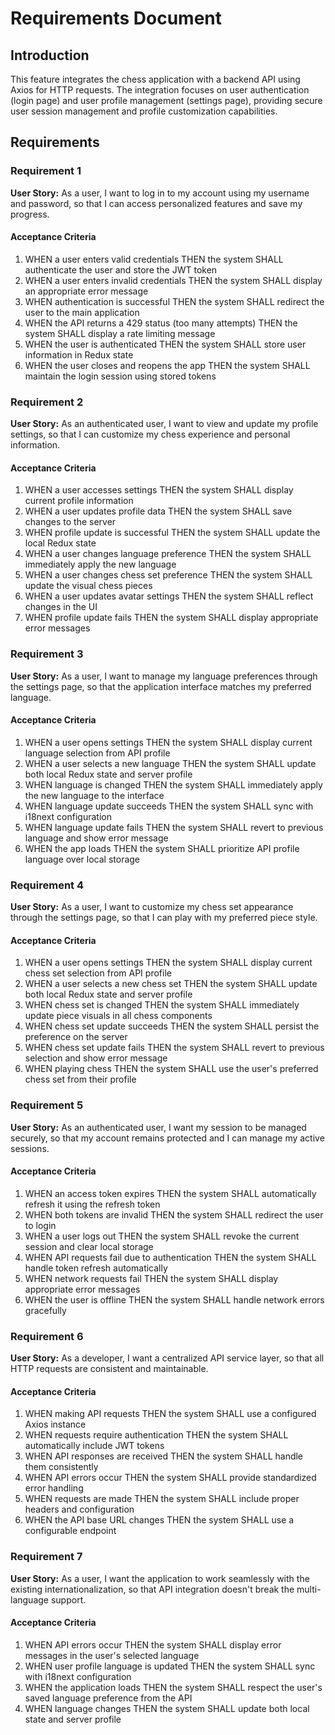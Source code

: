 # Requirements Document

## Introduction

This feature integrates the chess application with a backend API using Axios for HTTP requests. The integration focuses on user authentication (login page) and user profile management (settings page), providing secure user session management and profile customization capabilities.

## Requirements

### Requirement 1

**User Story:** As a user, I want to log in to my account using my username and password, so that I can access personalized features and save my progress.

#### Acceptance Criteria

1. WHEN a user enters valid credentials THEN the system SHALL authenticate the user and store the JWT token
2. WHEN a user enters invalid credentials THEN the system SHALL display an appropriate error message
3. WHEN authentication is successful THEN the system SHALL redirect the user to the main application
4. WHEN the API returns a 429 status (too many attempts) THEN the system SHALL display a rate limiting message
5. WHEN the user is authenticated THEN the system SHALL store user information in Redux state
6. WHEN the user closes and reopens the app THEN the system SHALL maintain the login session using stored tokens

### Requirement 2

**User Story:** As an authenticated user, I want to view and update my profile settings, so that I can customize my chess experience and personal information.

#### Acceptance Criteria

1. WHEN a user accesses settings THEN the system SHALL display current profile information
2. WHEN a user updates profile data THEN the system SHALL save changes to the server
3. WHEN profile update is successful THEN the system SHALL update the local Redux state
4. WHEN a user changes language preference THEN the system SHALL immediately apply the new language
5. WHEN a user changes chess set preference THEN the system SHALL update the visual chess pieces
6. WHEN a user updates avatar settings THEN the system SHALL reflect changes in the UI
7. WHEN profile update fails THEN the system SHALL display appropriate error messages

### Requirement 3

**User Story:** As a user, I want to manage my language preferences through the settings page, so that the application interface matches my preferred language.

#### Acceptance Criteria

1. WHEN a user opens settings THEN the system SHALL display current language selection from API profile
2. WHEN a user selects a new language THEN the system SHALL update both local Redux state and server profile
3. WHEN language is changed THEN the system SHALL immediately apply the new language to the interface
4. WHEN language update succeeds THEN the system SHALL sync with i18next configuration
5. WHEN language update fails THEN the system SHALL revert to previous language and show error message
6. WHEN the app loads THEN the system SHALL prioritize API profile language over local storage

### Requirement 4

**User Story:** As a user, I want to customize my chess set appearance through the settings page, so that I can play with my preferred piece style.

#### Acceptance Criteria

1. WHEN a user opens settings THEN the system SHALL display current chess set selection from API profile
2. WHEN a user selects a new chess set THEN the system SHALL update both local Redux state and server profile
3. WHEN chess set is changed THEN the system SHALL immediately update piece visuals in all chess components
4. WHEN chess set update succeeds THEN the system SHALL persist the preference on the server
5. WHEN chess set update fails THEN the system SHALL revert to previous selection and show error message
6. WHEN playing chess THEN the system SHALL use the user's preferred chess set from their profile

### Requirement 5

**User Story:** As an authenticated user, I want my session to be managed securely, so that my account remains protected and I can manage my active sessions.

#### Acceptance Criteria

1. WHEN an access token expires THEN the system SHALL automatically refresh it using the refresh token
2. WHEN both tokens are invalid THEN the system SHALL redirect the user to login
3. WHEN a user logs out THEN the system SHALL revoke the current session and clear local storage
4. WHEN API requests fail due to authentication THEN the system SHALL handle token refresh automatically
5. WHEN network requests fail THEN the system SHALL display appropriate error messages
6. WHEN the user is offline THEN the system SHALL handle network errors gracefully

### Requirement 6

**User Story:** As a developer, I want a centralized API service layer, so that all HTTP requests are consistent and maintainable.

#### Acceptance Criteria

1. WHEN making API requests THEN the system SHALL use a configured Axios instance
2. WHEN requests require authentication THEN the system SHALL automatically include JWT tokens
3. WHEN API responses are received THEN the system SHALL handle them consistently
4. WHEN API errors occur THEN the system SHALL provide standardized error handling
5. WHEN requests are made THEN the system SHALL include proper headers and configuration
6. WHEN the API base URL changes THEN the system SHALL use a configurable endpoint

### Requirement 7

**User Story:** As a user, I want the application to work seamlessly with the existing internationalization, so that API integration doesn't break the multi-language support.

#### Acceptance Criteria

1. WHEN API errors occur THEN the system SHALL display error messages in the user's selected language
2. WHEN user profile language is updated THEN the system SHALL sync with i18next configuration
3. WHEN the application loads THEN the system SHALL respect the user's saved language preference from the API
4. WHEN language changes THEN the system SHALL update both local state and server profile
